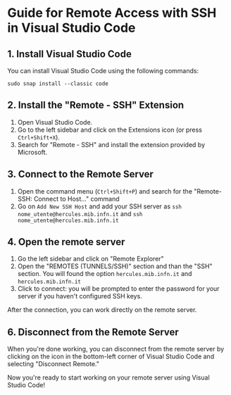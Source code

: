 # Guide for Remote Access with SSH in Visual Studio Code

## 1. Install Visual Studio Code

You can install Visual Studio Code using the following commands:


    sudo snap install --classic code


## 2. Install the "Remote - SSH" Extension

1. Open Visual Studio Code.
2. Go to the left sidebar and click on the Extensions icon (or press `Ctrl+Shift+X`).
3. Search for "Remote - SSH" and install the extension provided by Microsoft.


## 3. Connect to the Remote Server

1. Open the command menu (`Ctrl+Shift+P`) and search for the "Remote-SSH: Connect to Host..." command
2. Go on `Add New SSH Host` and add your SSH server as `ssh nome_utente@hercules.mib.infn.it` and `ssh nome_utente@hercules.mib.infn.it`

## 4. Open the remote server

1. Go the left sidebar and click on "Remote Explorer"
2. Open the "REMOTES (TUNNELS/SSH)" section and than the "SSH" section. You will found the option `hercules.mib.infn.it` and `hercules.mib.infn.it`
3. Click to connect: you will be prompted to enter the password for your server if you haven't configured SSH keys.

After the connection, you can work directly on the remote server.

## 6. Disconnect from the Remote Server

When you're done working, you can disconnect from the remote server by clicking on the icon in the bottom-left corner of Visual Studio Code and selecting "Disconnect Remote."

Now you're ready to start working on your remote server using Visual Studio Code!

   

